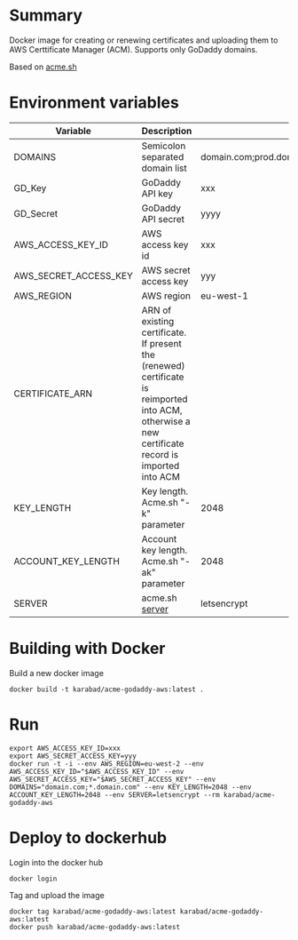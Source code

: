# Summary

Docker image for creating or renewing certificates and uploading them to AWS Certtificate Manager (ACM). Supports only GoDaddy domains.

Based on [acme.sh](https://github.com/acmesh-official/acme.sh)

# Environment variables

| Variable | Description | Value |
| --- | --- | --- |
| DOMAINS | Semicolon separated domain list | domain.com;prod.domain.com;*.domain.com;*.domain2.com |
| GD_Key | GoDaddy API key | xxx |
| GD_Secret | GoDaddy API secret | yyyy |
| AWS_ACCESS_KEY_ID | AWS access key id | xxx |
| AWS_SECRET_ACCESS_KEY | AWS secret access key | yyy |
| AWS_REGION | AWS region | eu-west-1 |
| CERTIFICATE_ARN | ARN of existing certificate. If present the (renewed) certificate is reimported into ACM, otherwise a new certificate record is imported into ACM |
| KEY_LENGTH | Key length. Acme.sh "-k" parameter | 2048 |
| ACCOUNT_KEY_LENGTH | Account key length. Acme.sh "-ak" parameter | 2048 |
| SERVER | acme.sh [server](https://github.com/acmesh-official/acme.sh/wiki/Server) | letsencrypt |

# Building with Docker

Build a new docker image

```
docker build -t karabad/acme-godaddy-aws:latest .
```

# Run

```
export AWS_ACCESS_KEY_ID=xxx
export AWS_SECRET_ACCESS_KEY=yyy
docker run -t -i --env AWS_REGION=eu-west-2 --env AWS_ACCESS_KEY_ID="$AWS_ACCESS_KEY_ID" --env AWS_SECRET_ACCESS_KEY="$AWS_SECRET_ACCESS_KEY" --env DOMAINS="domain.com;*.domain.com" --env KEY_LENGTH=2048 --env ACCOUNT_KEY_LENGTH=2048 --env SERVER=letsencrypt --rm karabad/acme-godaddy-aws
```

# Deploy to dockerhub

Login into the docker hub
```
docker login
```

Tag and upload the image
```
docker tag karabad/acme-godaddy-aws:latest karabad/acme-godaddy-aws:latest
docker push karabad/acme-godaddy-aws:latest
```
